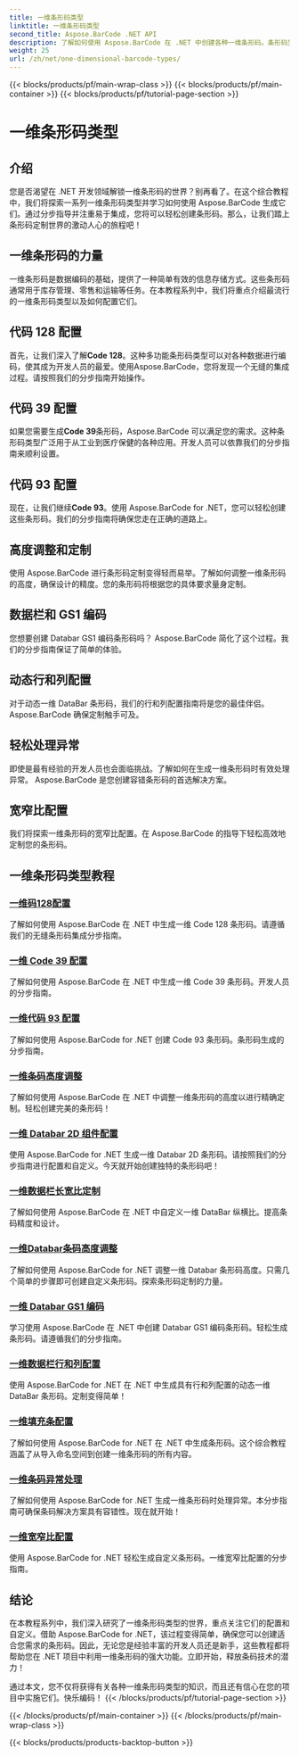 ```yaml
---
title: 一维条形码类型
linktitle: 一维条形码类型
second_title: Aspose.BarCode .NET API
description: 了解如何使用 Aspose.BarCode 在 .NET 中创建各种一维条形码。条形码生成和定制的分步指南。
weight: 25
url: /zh/net/one-dimensional-barcode-types/
---
```


{{< blocks/products/pf/main-wrap-class >}}
{{< blocks/products/pf/main-container >}}
{{< blocks/products/pf/tutorial-page-section >}}

# 一维条形码类型


## 介绍

您是否渴望在 .NET 开发领域解锁一维条形码的世界？别再看了。在这个综合教程中，我们将探索一系列一维条形码类型并学习如何使用 Aspose.BarCode 生成它们。通过分步指导并注重易于集成，您将可以轻松创建条形码。那么，让我们踏上条形码定制世界的激动人心的旅程吧！

## 一维条形码的力量

一维条形码是数据编码的基础，提供了一种简单有效的信息存储方式。这些条形码通常用于库存管理、零售和运输等任务。在本教程系列中，我们将重点介绍最流行的一维条形码类型以及如何配置它们。

## 代码 128 配置

首先，让我们深入了解**Code 128**。这种多功能条形码类型可以对各种数据进行编码，使其成为开发人员的最爱。使用Aspose.BarCode，您将发现一个无缝的集成过程。请按照我们的分步指南开始操作。

## 代码 39 配置

如果您需要生成**Code 39**条形码，Aspose.BarCode 可以满足您的需求。这种条形码类型广泛用于从工业到医疗保健的各种应用。开发人员可以依靠我们的分步指南来顺利设置。

## 代码 93 配置

现在，让我们继续**Code 93**。使用 Aspose.BarCode for .NET，您可以轻松创建这些条形码。我们的分步指南将确保您走在正确的道路上。

## 高度调整和定制

使用 Aspose.BarCode 进行条形码定制变得轻而易举。了解如何调整一维条形码的高度，确保设计的精度。您的条形码将根据您的具体要求量身定制。

## 数据栏和 GS1 编码

您想要创建 Databar GS1 编码条形码吗？ Aspose.BarCode 简化了这个过程。我们的分步指南保证了简单的体验。

## 动态行和列配置

对于动态一维 DataBar 条形码，我们的行和列配置指南将是您的最佳伴侣。 Aspose.BarCode 确保定制触手可及。

## 轻松处理异常

即使是最有经验的开发人员也会面临挑战。了解如何在生成一维条形码时有效处理异常。 Aspose.BarCode 是您创建容错条形码的首选解决方案。

## 宽窄比配置

我们将探索一维条形码的宽窄比配置。在 Aspose.BarCode 的指导下轻松高效地定制您的条形码。
## 一维条形码类型教程
### [一维码128配置](./one-dimensional-code-128-configuration/)
了解如何使用 Aspose.BarCode 在 .NET 中生成一维 Code 128 条形码。请遵循我们的无缝条形码集成分步指南。
### [一维 Code 39 配置](./one-dimensional-code-39-configuration/)
了解如何使用 Aspose.BarCode 在 .NET 中生成一维 Code 39 条形码。开发人员的分步指南。
### [一维代码 93 配置](./one-dimensional-code-93-configuration/)
了解如何使用 Aspose.BarCode for .NET 创建 Code 93 条形码。条形码生成的分步指南。
### [一维条码高度调整](./one-dimensional-barcode-height-adjustment/)
了解如何使用 Aspose.BarCode 在 .NET 中调整一维条形码的高度以进行精确定制。轻松创建完美的条形码！
### [一维 Databar 2D 组件配置](./one-dimensional-databar-2d-component-configuration/)
使用 Aspose.BarCode for .NET 生成一维 Databar 2D 条形码。请按照我们的分步指南进行配置和自定义。今天就开始创建独特的条形码吧！
### [一维数据栏长宽比定制](./one-dimensional-databar-aspect-ratio-customization/)
了解如何使用 Aspose.BarCode 在 .NET 中自定义一维 DataBar 纵横比。提高条码精度和设计。
### [一维Databar条码高度调整](./one-dimensional-databar-barcode-height-adjustment/)
了解如何使用 Aspose.BarCode for .NET 调整一维 Databar 条形码高度。只需几个简单的步骤即可创建自定义条形码。探索条形码定制的力量。
### [一维 Databar GS1 编码](./one-dimensional-databar-gs1-encoding/)
学习使用 Aspose.BarCode 在 .NET 中创建 Databar GS1 编码条形码。轻松生成条形码。请遵循我们的分步指南。
### [一维数据栏行和列配置](./one-dimensional-databar-row-column-configuration/)
使用 Aspose.BarCode for .NET 在 .NET 中生成具有行和列配置的动态一维 DataBar 条形码。定制变得简单！
### [一维填充条配置](./one-dimensional-filled-bars-configuration/)
了解如何使用 Aspose.BarCode for .NET 在 .NET 中生成条形码。这个综合教程涵盖了从导入命名空间到创建一维条形码的所有内容。 
### [一维条码异常处理](./one-dimensional-barcode-exception-handling/)
了解如何使用 Aspose.BarCode for .NET 生成一维条形码时处理异常。本分步指南可确保条码解决方案具有容错性。现在就开始！
### [一维宽窄比配置](./one-dimensional-wide-narrow-ratio-configuration/)
使用 Aspose.BarCode for .NET 轻松生成自定义条形码。一维宽窄比配置的分步指南。

## 结论

在本教程系列中，我们深入研究了一维条形码类型的世界，重点关注它们的配置和自定义。借助 Aspose.BarCode for .NET，该过程变得简单，确保您可以创建适合您需求的条形码。因此，无论您是经验丰富的开发人员还是新手，这些教程都将帮助您在 .NET 项目中利用一维条形码的强大功能。立即开始，释放条码技术的潜力！

通过本文，您不仅将获得有关各种一维条形码类型的知识，而且还有信心在您的项目中实施它们。快乐编码！
{{< /blocks/products/pf/tutorial-page-section >}}

{{< /blocks/products/pf/main-container >}}
{{< /blocks/products/pf/main-wrap-class >}}

{{< blocks/products/products-backtop-button >}}
